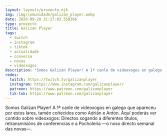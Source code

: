 ```yaml
---
layout: layouts/proxecto.njk
img: /img/comunidade/galizan_player.webp
date: 2020-09-28 21:27:02.558366
type: proxecto
title: Galizan Player
tags:
  - twitch
  - instagram
  - tiktok
  - actualidade
  - conversa
  - novas
  - videoxogos
description: "Somos Galizan Player! A 1ª canle de videoxogos en galego que apareceu por estos lares, tamén coñecidos como Adrián e Antón. Aquí poderás ver contido sobre videoxogos: Directos xogando a diferentes títulos, retransmisións de conferencias e a Pocholeria —o noso directo semanal das novas—."
redes:
  twitch: https://twitch.tv/galizanplayer
  instagram: https://www.instagram.com/galizanplayer/
  patreon: https://www.patreon.com/galizanplayer
  tik-tok: https://www.patreon.com/galizanplayer
---
```

Somos Galizan Player! A 1ª canle de videoxogos en galego que apareceu por estos lares, tamén coñecidos como Adrián e Antón. Aquí poderás ver contido sobre videoxogos: Directos xogando a diferentes títulos, retransmisións de conferencias e a Pocholeria —o noso directo semanal das novas—.